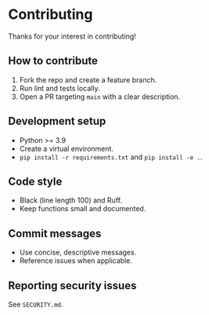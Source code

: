 # Contributing

Thanks for your interest in contributing!

## How to contribute
1. Fork the repo and create a feature branch.
2. Run lint and tests locally.
3. Open a PR targeting `main` with a clear description.

## Development setup
- Python >= 3.9
- Create a virtual environment.
- `pip install -r requirements.txt` and `pip install -e .`.

## Code style
- Black (line length 100) and Ruff.
- Keep functions small and documented.

## Commit messages
- Use concise, descriptive messages.
- Reference issues when applicable.

## Reporting security issues
See `SECURITY.md`.
